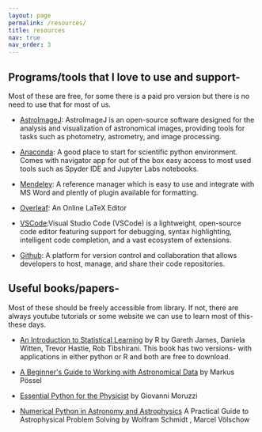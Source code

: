 ```yaml
---
layout: page
permalink: /resources/
title: resources
nav: true
nav_order: 3
---
```


## Programs/tools that I love to use and support-

Most of these are free, for some there is a paid pro version but there is no need to use that for most of us.

- [AstroImageJ](https://www.astro.louisville.edu/software/astroimagej/): AstroImageJ is an open-source software designed for the analysis and visualization of astronomical images, providing tools for tasks such as photometry, astrometry, and image processing.

- [Anaconda](https://www.anaconda.com/): A good place to start for scientific python environment. Comes with navigator app for out of the box easy access to most used tools such as Spyder IDE and Jupyter Labs notebooks.

- [Mendeley](https://www.mendeley.com/): A reference manager which is easy to use and integrate with MS Word and plently of plugin available for formatting.

- [Overleaf](https://www.overleaf.com/): An Online LaTeX Editor

- [VSCode](https://code.visualstudio.com/):Visual Studio Code (VSCode) is a lightweight, open-source code editor featuring support for debugging, syntax highlighting, intelligent code completion, and a vast ecosystem of extensions.

- [Github](https://github.com/): A platform for version control and collaboration that allows developers to host, manage, and share their code repositories.

## Useful books/papers-

Most of these should be freely accessible from library. If not, there are always youtube tutorials or some website we can use to learn most of this- these days.

- [An Introduction to Statistical Learning](https://www.statlearning.com/) by R by Gareth James, Daniela Witten, Trevor Hastie, Rob Tibshirani. This book has two versions- with applications in either python or R and both are free to download.

- [A Beginner's Guide to Working with Astronomical Data](https://arxiv.org/abs/1905.13189) by
Markus Pössel 

- [Essential Python for the Physicist](https://link.springer.com/book/10.1007/978-3-030-45027-4) by Giovanni Moruzzi

- [Numerical Python in Astronomy and Astrophysics](https://link.springer.com/book/10.1007/978-3-030-70347-9) A Practical Guide to Astrophysical Problem Solving by Wolfram Schmidt , Marcel Völschow


